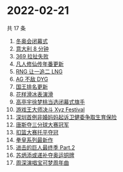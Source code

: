 # 2022-02-21

共 17 条

<!-- BEGIN -->
<!-- 最后更新时间 Mon Feb 21 2022 02:08:29 GMT+0800 (China Standard Time) -->

1. [冬奥会闭幕式](https://www.zhihu.com/search?q=冬奥会闭幕式)
1. [意大利 8 分钟](https://www.zhihu.com/search?q=意大利八分钟)
1. [369 拉扯失败](https://www.zhihu.com/search?q=tes)
1. [凡人修仙传年番更新](https://www.zhihu.com/search?q=凡人修仙传)
1. [RNG 让一追二 LNG](https://www.zhihu.com/search?q=rng)
1. [AG 不敌 DYG](https://www.zhihu.com/search?q=ag)
1. [国王排名更新](https://www.zhihu.com/search?q=国王排名)
1. [花样滑冰表演滑](https://www.zhihu.com/search?q=表演滑)
1. [高亭宇徐梦桃当选闭幕式旗手](https://www.zhihu.com/search?q=闭幕式旗手)
1. [游戏王大师决斗 Xyz Festival](https://www.zhihu.com/search?q=游戏王)
1. [深圳首例非婚妈妈起诉卫健委争取生育保险](https://www.zhihu.com/search?q=非婚妈妈争取生育保险)
1. [唐斯夺三分球大赛冠军](https://www.zhihu.com/search?q=三分球大赛)
1. [扣篮大赛托平夺冠](https://www.zhihu.com/search?q=扣篮大赛)
1. [拳皇系列最新作](https://www.zhihu.com/search?q=拳皇)
1. [进击的巨人最终季 Part.2](https://www.zhihu.com/search?q=进击的巨人)
1. [苏炳添或递补夺奥运铜牌](https://www.zhihu.com/search?q=苏炳添)
1. [周深演唱宝可梦周年曲](https://www.zhihu.com/search?q=宝可梦)

<!-- END -->
